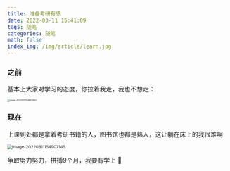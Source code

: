 ```yaml
---
title: 准备考研有感
date: 2022-03-11 15:41:09
tags: 随笔
categories: 随笔
math: false
index_img: /img/article/learn.jpg
---
```


### 之前

基本上大家对学习的态度，你拉着我走，我也不想走：

<img src="https://gitee.com/Fantastic-Feng/picgo/raw/master/202203111547111.png" alt="image-20220311154655943" style="zoom: 33%;" />

### 现在

上课到处都是拿着考研书籍的人，图书馆也都是熟人，这让躺在床上的我很难啊

<img src="https://gitee.com/Fantastic-Feng/picgo/raw/master/202203111549187.png" alt="image-20220311154907145" style="zoom: 67%;" />

争取努力努力，拼搏9个月，我要有学上 :muscle:
